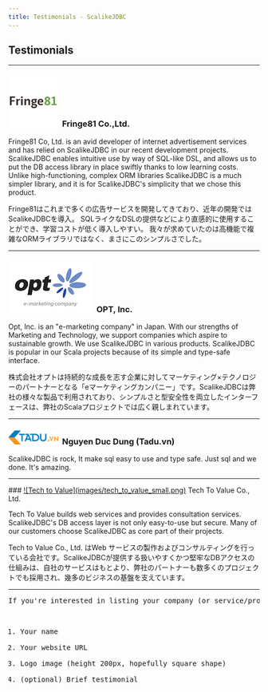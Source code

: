 ```yaml
---
title: Testimonials - ScalikeJDBC
---
```


## Testimonials

<hr/>

### <a href="http://www.fringe81.com/" target="_blank">![Fringe81 Co.,Ltd.,](images/fringe81_small.png)</a>&nbsp;&nbsp;Fringe81 Co.,Ltd.

Fringe81 Co, Ltd. is an avid developer of internet advertisement services and has relied on ScalikeJDBC in our recent development projects. ScalikeJDBC enables intuitive use by way of SQL-like DSL, and allows us to put the DB access library in place swiftly thanks to low learning costs. Unlike high-functioning, complex ORM libraries ScalikeJDBC is a much simpler library, and it is for ScalikeJDBC's simplicity that we chose this product.

<p class="small text-muted jp-content">
Fringe81はこれまで多くの広告サービスを開発してきており、近年の開発ではScalikeJDBCを導入。
SQLライクなDSLの提供などにより直感的に使用することができ、学習コストが低く導入しやすい。
我々が求めていたのは高機能で複雑なORMライブラリではなく、まさにこのシンプルさでした。
</p>

<hr/>

### <a href="http://www.opt.ne.jp/en/" target="_blank">![OPT, Inc.](images/opt_small.gif)</a>&nbsp;&nbsp;OPT, Inc.

Opt, Inc. is an "e-marketing company" in Japan. With our strengths of Marketing and Technology, we support companies which aspire to sustainable growth. We use ScalikeJDBC in various products. ScalikeJDBC is popular in our Scala projects because of its simple and type-safe interface.

<p class="small text-muted jp-content">
株式会社オプトは持続的な成長を志す企業に対してマーケティング×テクノロジーのパートナーとなる「eマーケティングカンパニー」です。ScalikeJDBCは弊社の様々な製品で利用されており、シンプルさと型安全性を両立したインターフェースは、弊社のScalaプロジェクトでは広く親しまれています。
</p>

<hr/>

### <a href="https://tadu.vn/" target="_blank">![Tadu.vn](images/tadu.vn_small.png)</a>&nbsp;&nbsp;Nguyen Duc Dung (Tadu.vn)

ScalikeJDBC is rock, It make sql easy to use and type safe. Just sql and we done. It's amazing.

<hr/>
### <a href="http://www.t2v.jp/" target="_blank">![Tech to Value](images/tech_to_value_small.png)</a> Tech To Value Co., Ltd.

Tech To Value builds web services and provides consultation services. ScalikeJDBC's DB access layer is not only easy-to-use but secure. Many of our customers choose ScalikeJDBC as core part of their projects.

<p class="small text-muted jp-content">
Tech to Value Co., Ltd. はWeb サービスの製作およびコンサルティングを行っている会社です。ScalikeJDBCが提供する扱いやすくかつ堅牢なDBアクセスの仕組みは、自社のサービスはもとより、弊社のパートナーも数多くのプロジェクトでも採用され、幾多のビジネスの基盤を支えています。
</p>

<hr/>
<pre>
If you're interested in listing your company (or service/product) here, please send seratch_at_gmail.com (or @scalikejdbc on twitter) the following information:

  1. Your name
  2. Your website URL
  3. Logo image (height 200px, hopefully square shape)
  4. (optional) Brief testimonial
</pre>

<script>
(function() {
  var isChrome = window.navigator.userAgent.toLowerCase().indexOf('chrome') != -1;
  if (isChrome) { userLanguage = (navigator.languages[0] || navigator.language); } else { userLanguage = (navigator.browserLanguage || navigator.language || navigator.userLanguage); }
  var lang = userLanguage.substr(0,2).toLowerCase();
  if (lang !== 'ja') { $('.jp-content').hide(); }
})();
</script>
